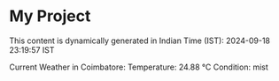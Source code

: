 # My Project

This content is dynamically generated in Indian Time (IST): 2024-09-18 23:19:57 IST


Current Weather in Coimbatore:
Temperature: 24.88 °C
Condition: mist
